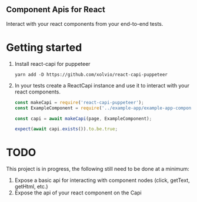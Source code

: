 Component Apis for React
---------------------------

Interact with your react components from your end-to-end tests.

# Getting started

1. Install react-capi for puppeteer

    `yarn add -D https://github.com/xolvio/react-capi-puppeteer`

2. In your tests create a ReactCapi instance and use it to interact with your react components.

    ```js
    const makeCapi = require('react-capi-puppeteer');
    const ExampleComponent = require('../example-app/example-app-component');

    const capi = await makeCapi(page, ExampleComponent);

    expect(await capi.exists()).to.be.true;
    ```

# TODO

This project is in progress, the following still need to be done at a minimum:

1. Expose a basic api for interacting with component nodes (click, getText, getHtml, etc.)
2. Expose the api of your react component on the Capi